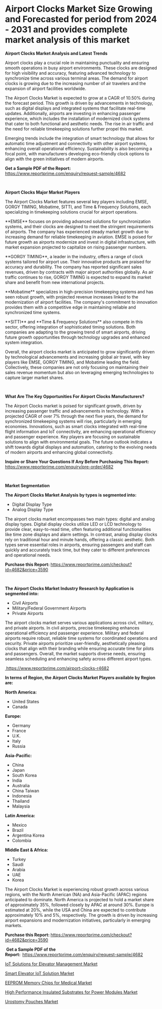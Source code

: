 <p><h1>Airport Clocks Market Size Growing and Forecasted for period from 2024 - 2031 and provides complete market analysis of this market</h1></p><p><strong>Airport Clocks Market Analysis and Latest Trends</strong></p>
<p><p>Airport clocks play a crucial role in maintaining punctuality and ensuring smooth operations in busy airport environments. These clocks are designed for high visibility and accuracy, featuring advanced technology to synchronize time across various terminal areas. The demand for airport clocks is growing due to the increasing number of air travelers and the expansion of airport facilities worldwide.</p><p>The Airport Clocks Market is expected to grow at a CAGR of 10.50% during the forecast period. This growth is driven by advancements in technology, such as digital displays and integrated systems that facilitate real-time updates. Additionally, airports are investing in enhancing passenger experience, which includes the installation of modernized clock systems that cater to both functional and aesthetic needs. The rise in air traffic and the need for reliable timekeeping solutions further propel this market. </p><p>Emerging trends include the integration of smart technology that allows for automatic time adjustment and connectivity with other airport systems, enhancing overall operational efficiency. Sustainability is also becoming a focal point, with manufacturers developing eco-friendly clock options to align with the green initiatives of modern airports.</p></p>
<p><strong>Get a Sample PDF of the Report:&nbsp;</strong> <a href="https://www.reportprime.com/enquiry/request-sample/4682?utm_campaign=1512&utm_medium=2&utm_source=Github&utm_content=ia&utm_term=27112024&utm_id=airport-clocks">https://www.reportprime.com/enquiry/request-sample/4682</a></p>
<p>&nbsp;</p>
<p><strong>Airport Clocks Major Market Players</strong></p>
<p><p>The Airport Clocks Market features several key players including EMSE, GORGY TIMING, Mobatime, SITTI, and Time & Frequency Solutions, each specializing in timekeeping solutions crucial for airport operations.</p><p>**EMSE** focuses on providing advanced solutions for synchronization systems, and their clocks are designed to meet the stringent requirements of airports. The company has experienced steady market growth due to increasing demand for reliable timekeeping in aviation. EMSE is poised for future growth as airports modernize and invest in digital infrastructure, with market expansion projected to capitalize on rising passenger numbers.</p><p>**GORGY TIMING**, a leader in the industry, offers a range of clock systems tailored for airport use. Their innovative products are praised for accuracy and durability. The company has reported significant sales revenues, driven by contracts with major airport authorities globally. As air traffic continues to rise, GORGY TIMING is expected to expand its market share and benefit from new international projects.</p><p>**Mobatime** specializes in high-precision timekeeping systems and has seen robust growth, with projected revenue increases linked to the modernization of airport facilities. The company's commitment to innovation provides them with a competitive edge in maintaining reliable and synchronized time systems.</p><p>**SITTI** and **Time & Frequency Solutions** also compete in this sector, offering integration of sophisticated timing solutions. Both companies are adapting to the growing trend of smart airports, driving future growth opportunities through technology upgrades and enhanced system integration.</p><p>Overall, the airport clocks market is anticipated to grow significantly driven by technological advancements and increasing global air travel, with key players like EMSE, GORGY TIMING, and Mobatime leading the field. Collectively, these companies are not only focusing on maintaining their sales revenue momentum but also on leveraging emerging technologies to capture larger market shares.</p></p>
<p>&nbsp;</p>
<p><strong>What Are The Key Opportunities For Airport Clocks Manufacturers?</strong></p>
<p><p>The Airport Clocks market is poised for significant growth, driven by increasing passenger traffic and advancements in technology. With a projected CAGR of over 7% through the next five years, the demand for synchronized timekeeping systems will rise, particularly in emerging economies. Innovations, such as smart clocks integrated with real-time flight information and IoT connectivity, are enhancing operational efficiency and passenger experience. Key players are focusing on sustainable solutions to align with environmental goals. The future outlook indicates a shift towards digital displays and automation, catering to the evolving needs of modern airports and enhancing global connectivity.</p></p>
<p><strong>Inquire or Share Your Questions If Any Before Purchasing This Report:</strong> <a href="https://www.reportprime.com/enquiry/pre-order/4682?utm_campaign=1512&utm_medium=2&utm_source=Github&utm_content=ia&utm_term=27112024&utm_id=airport-clocks">https://www.reportprime.com/enquiry/pre-order/4682</a></p>
<p>&nbsp;</p>
<p><strong>Market Segmentation</strong></p>
<p><strong>The Airport Clocks Market Analysis by types is segmented into:</strong></p>
<p><ul><li>Digital Display Type</li><li>Analog Display Type</li></ul></p>
<p><p>The airport clocks market encompasses two main types: digital and analog display types. Digital display clocks utilize LED or LCD technology to provide clear, easy-to-read time, often featuring additional functionalities like time zone displays and alarm settings. In contrast, analog display clocks rely on traditional hour and minute hands, offering a classic aesthetic. Both types serve essential roles in airports, ensuring passengers and staff can quickly and accurately track time, but they cater to different preferences and operational needs.</p></p>
<p><strong>Purchase this Report:&nbsp;</strong><a href="https://www.reportprime.com/checkout?id=4682&price=3590&utm_campaign=1512&utm_medium=2&utm_source=Github&utm_content=ia&utm_term=27112024&utm_id=airport-clocks">https://www.reportprime.com/checkout?id=4682&price=3590</a></p>
<p>&nbsp;</p>
<p><strong>The Airport Clocks Market Industry Research by Application is segmented into:</strong></p>
<p><ul><li>Civil Airports</li><li>Military/Federal Government Airports</li><li>Private Airports</li></ul></p>
<p><p>The airport clocks market serves various applications across civil, military, and private airports. In civil airports, precise timekeeping enhances operational efficiency and passenger experience. Military and federal airports require robust, reliable time systems for coordinated operations and security. Private airports prioritize user-friendly, aesthetically pleasing clocks that align with their branding while ensuring accurate time for pilots and passengers. Overall, the market supports diverse needs, ensuring seamless scheduling and enhancing safety across different airport types.</p></p>
<p><a href="https://www.reportprime.com/airport-clocks-r4682?utm_campaign=1512&utm_medium=2&utm_source=Github&utm_content=ia&utm_term=27112024&utm_id=airport-clocks">&nbsp;https://www.reportprime.com/airport-clocks-r4682</a></p>
<p><strong>In terms of Region, the Airport Clocks Market Players available by Region are:</strong></p>
<p>
    <p> <strong> North America: </strong>
        <ul>
            <li>United States</li>
            <li>Canada</li>
        </ul>
        </p> 
    <p> <strong> Europe: </strong>
        <ul>
            <li>Germany</li>
            <li>France</li>
            <li>U.K.</li>
            <li>Italy</li>
            <li>Russia</li>
        </ul>
        </p> 
    <p> <strong> Asia-Pacific: </strong>
        <ul>
            <li>China</li>
            <li>Japan</li>
            <li>South Korea</li>
            <li>India</li>
            <li>Australia</li>
            <li>China Taiwan</li>
            <li>Indonesia</li>
            <li>Thailand</li>
            <li>Malaysia</li>
        </ul>
        </p> 
    <p> <strong> Latin America: </strong>
        <ul>
            <li>Mexico</li>
            <li>Brazil</li>
            <li>Argentina Korea</li>
            <li>Colombia</li>
        </ul>
        </p> 
    <p> <strong> Middle East & Africa: </strong>
        <ul>
            <li>Turkey</li>
            <li>Saudi</li>
            <li>Arabia</li>
            <li>UAE</li>
            <li>Korea</li>
        </ul>
    </p>
    </p>
<p><p>The Airport Clocks Market is experiencing robust growth across various regions, with the North American (NA) and Asia-Pacific (APAC) regions anticipated to dominate. North America is projected to hold a market share of approximately 35%, followed closely by APAC at around 30%. Europe is estimated at 20%, while the USA and China are expected to contribute approximately 10% and 5%, respectively. The growth is driven by increasing airport expansions and modernization initiatives, particularly in emerging markets.</p></p>
<p><strong>Purchase this Report: </strong><a href="https://www.reportprime.com/checkout?id=4682&price=3590&utm_campaign=1512&utm_medium=2&utm_source=Github&utm_content=ia&utm_term=27112024&utm_id=airport-clocks">https://www.reportprime.com/checkout?id=4682&price=3590</a></p>
<p>&nbsp;<strong>Get a Sample PDF of the Report:&nbsp;&nbsp;</strong><a href="https://www.reportprime.com/enquiry/request-sample/4682?utm_campaign=1512&utm_medium=2&utm_source=Github&utm_content=ia&utm_term=27112024&utm_id=airport-clocks">https://www.reportprime.com/enquiry/request-sample/4682</a></p>
<p><strong></strong></p>
<p><p><a href="https://issuu.com/reportprime-2/docs/iot-solutions-for-elevator-manageme_78e6319ca8ec59?utm_campaign=1512&utm_medium=2&utm_source=Github&utm_content=ia&utm_term=27112024&utm_id=airport-clocks">IoT Solutions for Elevator Management Market</a></p><p><a href="https://issuu.com/reportprime-2/docs/smart-elevator-iot-solution-market-_b55b10c27924e5?utm_campaign=1512&utm_medium=2&utm_source=Github&utm_content=ia&utm_term=27112024&utm_id=airport-clocks">Smart Elevator IoT Solution Market</a></p><p><a href="https://github.com/darenph8er/Market-Research-Report-List-1/blob/main/eeprom-memory-chips-for-medical-market.md?utm_campaign=1512&utm_medium=2&utm_source=Github&utm_content=ia&utm_term=27112024&utm_id=airport-clocks">EEPROM Memory Chips for Medical Market</a></p><p><a href="https://github.com/castoriffic/Market-Research-Report-List-5/blob/main/high-performance-insulated-substrates-for-power-modules-market.md?utm_campaign=1512&utm_medium=2&utm_source=Github&utm_content=ia&utm_term=27112024&utm_id=airport-clocks">High Performance Insulated Substrates for Power Modules Market</a></p><p><a href="https://www.linkedin.com/pulse/urostomy-pouches-market-growth-outlook-from-2024-2031-projecting-vsxaf?utm_campaign=1512&utm_medium=2&utm_source=Github&utm_content=ia&utm_term=27112024&utm_id=airport-clocks">Urostomy Pouches Market</a></p></p>